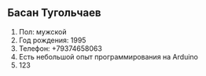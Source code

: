 ## Басан Тугольчаев
1. Пол: мужской
2. Год рождения: 1995
3. Телефон: +79374658063
4. Есть небольшой опыт программирования на Arduino
5. 123

